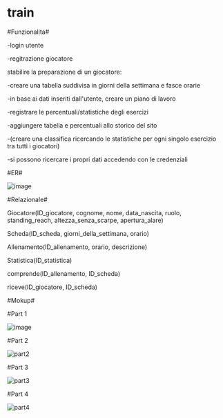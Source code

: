 # train


#Funzionalita#

-login utente

-regitrazione giocatore

stabilire la preparazione di un giocatore:

-creare una tabella suddivisa in giorni della settimana e fasce orarie

-in base ai dati inseriti dall'utente, creare un piano di lavoro

-registrare le percentuali/statistiche degli esercizi

-aggiungere tabella e percentuali allo storico del sito

-(creare una classifica ricercando le statistiche per ogni singolo esercizio tra tutti i giocatori)

-si possono ricercare i propri dati accedendo con le credenziali



#ER#

![image](https://github.com/lorenzotasca/train/assets/101709418/546067a3-1fb7-4c0a-832f-4427537b64db)



#Relazionale#

Giocatore(ID_giocatore, cognome, nome, data_nascita, ruolo, standing_reach, altezza_senza_scarpe, apertura_alare)

Scheda(ID_scheda, giorni_della_settimana, orario)

Allenamento(ID_allenamento, orario, descrizione)

Statistica(ID_statistica)

comprende(ID_allenamento, ID_scheda)

riceve(ID_giocatore, ID_scheda)



#Mokup#

#Part 1

![image](https://github.com/lorenzotasca/train/assets/101709418/b92dcd5e-84c7-4e57-bfa5-b5340c17b57d)


#Part 2

![part2](https://github.com/lorenzotasca/train/assets/101709418/6dfe4ab4-3cc1-4554-bde4-23de4121ed49)

#Part 3

![part3](https://github.com/lorenzotasca/train/assets/101709418/9576d654-50fd-4c6c-817a-c6f6c56fab65)

#Part 4

![part4](https://github.com/lorenzotasca/train/assets/101709418/10fc2ecd-540d-42f0-b4e8-4b5b0493a591)

